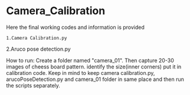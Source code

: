 # Camera_Calibration
Here the final working codes and information is provided

    1.Camera Calibration.py
   2.Aruco pose detection.py
    
How to run: Create a folder named "camera_01". Then capture 20-30 images of cheess board pattern. identify the size(inner corners) put it in calibration code. Keep in mind to keep camera calibration.py, arucoPoseDetection.py and camera_01 folder in same place and then run the scripts separately.
